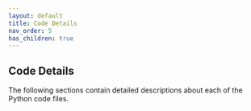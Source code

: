 ```yaml
---
layout: default
title: Code Details
nav_order: 5
has_children: true
---
```


## Code Details
The following sections contain detailed descriptions about each of the Python code files.
